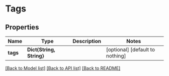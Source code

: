 # Tags


## Properties
Name | Type | Description | Notes
------------ | ------------- | ------------- | -------------
**tags** | **Dict{String, String}** |  | [optional] [default to nothing]


[[Back to Model list]](../README.md#models) [[Back to API list]](../README.md#api-endpoints) [[Back to README]](../README.md)



